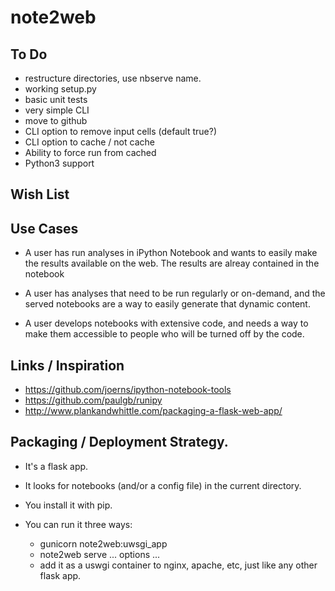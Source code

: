 
# note2web

## To Do

* restructure directories, use nbserve name.
* working setup.py
* basic unit tests
* very simple CLI
* move to github
* CLI option to remove input cells (default true?)
* CLI option to cache / not cache
* Ability to force run from cached
* Python3 support

## Wish List


## Use Cases

* A user has run analyses in iPython Notebook and wants to easily make the
  results available on the web. The results are alreay contained
  in the notebook

* A user has analyses that need to be run regularly or on-demand, and
  the served notebooks are a way to easily generate that dynamic content.

* A user develops notebooks with extensive code, and needs a way to make
  them accessible to people who will be turned off by the code.

## Links / Inspiration

* https://github.com/joerns/ipython-notebook-tools  
* https://github.com/paulgb/runipy
* http://www.plankandwhittle.com/packaging-a-flask-web-app/

## Packaging / Deployment Strategy.

* It's a flask app. 
* It looks for notebooks (and/or a config file) in 
  the current directory.
* You install it with pip.
* You can run it three ways:

  * gunicorn note2web:uwsgi_app
  * note2web serve ... options ...
  * add it as a uswgi container to nginx, apache, etc, just like
    any other flask app.

 